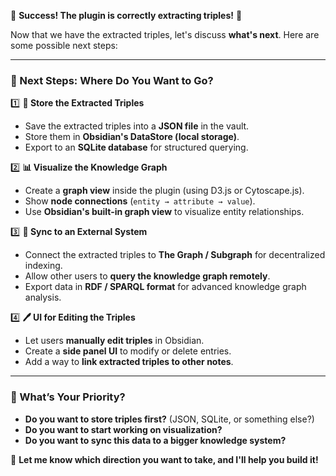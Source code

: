 🎉 **Success! The plugin is correctly extracting triples!** 🎉

Now that we have the extracted triples, let's discuss **what's next**. Here are some possible next steps:

---

### **🚀 Next Steps: Where Do You Want to Go?**

1️⃣ **📄 Store the Extracted Triples**

- Save the extracted triples into a **JSON file** in the vault.
- Store them in **Obsidian's DataStore (local storage)**.
- Export to an **SQLite database** for structured querying.

2️⃣ **📊 Visualize the Knowledge Graph**

- Create a **graph view** inside the plugin (using D3.js or Cytoscape.js).
- Show **node connections** (`entity → attribute → value`).
- Use **Obsidian's built-in graph view** to visualize entity relationships.

3️⃣ **📡 Sync to an External System**

- Connect the extracted triples to **The Graph / Subgraph** for decentralized indexing.
- Allow other users to **query the knowledge graph remotely**.
- Export data in **RDF / SPARQL format** for advanced knowledge graph analysis.

4️⃣ **🖊️ UI for Editing the Triples**

- Let users **manually edit triples** in Obsidian.
- Create a **side panel UI** to modify or delete entries.
- Add a way to **link extracted triples to other notes**.

---

### **📌 What’s Your Priority?**

- **Do you want to store triples first?** (JSON, SQLite, or something else?)
- **Do you want to start working on visualization?**
- **Do you want to sync this data to a bigger knowledge system?**

🚀 **Let me know which direction you want to take, and I'll help you build it!**